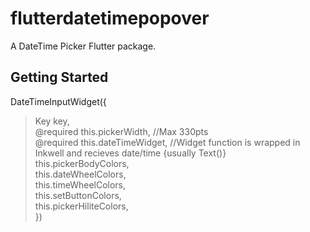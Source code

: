 # flutterdatetimepopover

A DateTime Picker Flutter package.

## Getting Started

DateTimeInputWidget({  
> Key key,  
  @required this.pickerWidth,   //Max 330pts  
  @required this.dateTimeWidget,  //Widget function is wrapped in Inkwell and recieves date/time {usually Text()}  
  this.pickerBodyColors,  
  this.dateWheelColors,  
  this.timeWheelColors,  
  this.setButtonColors,  
  this.pickerHiliteColors,  
})
